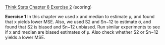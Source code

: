 [Think Stats Chapter 8 Exercise 2](http://greenteapress.com/thinkstats2/html/thinkstats2009.html#toc77) (scoring)

**Exercise 1**  In this chapter we used x and median to estimate µ, and found that x yields lower MSE. Also, we used S2 and Sn−12 to estimate σ, and found that S2 is biased and Sn−12 unbiased. Run similar experiments to see if x and median are biased estimates of µ. Also check whether S2 or Sn−12 yields a lower MSE.

